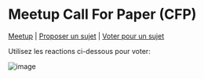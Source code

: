 # Meetup Call For Paper (CFP)

[Meetup](https://www.meetup.com/Tlse-Data-Science) | [Proposer un sujet](https://github.com/TlseDataScience/meetup-cfp/issues/new) | [Voter pour un sujet](https://github.com/TlseDataScience/meetup-cfp/issues)

Utilisez les reactions ci-dessous pour voter: 

![image](https://cloud.githubusercontent.com/assets/1388706/21383842/f94e72d8-c767-11e6-9ae3-0443f9a59d17.png)
